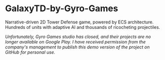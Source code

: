 # GalaxyTD-by-Gyro-Games

Narrative-driven 2D Tower Defense game, powered by ECS architecture. Hundreds of units with adaptive AI and thousands of ricocheting projectiles.

_Unfortunately, Gyro Games studio has closed, and their projects are no longer available on Google Play. I have received permission from the company's management to publish this demo version of the project on GitHub for personal use._
